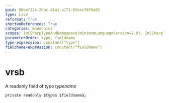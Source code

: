 ```yaml
---
guid: 80eef224-2bbc-41a1-a171-02eecf6f9a85
type: Live
reformat: True
shortenReferences: True
categories: mnemonics
scopes: InCSharpTypeAndNamespace(minimumLanguageVersion=2.0), InCSharpTypeMember(minimumLanguageVersion=2.0)
parameterOrder: type, fieldname
type-expression: constant("type")
fieldname-expression: constant("fieldname")
---
```


# vrsb

A readonly field of type $typename$

```
private readonly $type$ $fieldname$;
```
